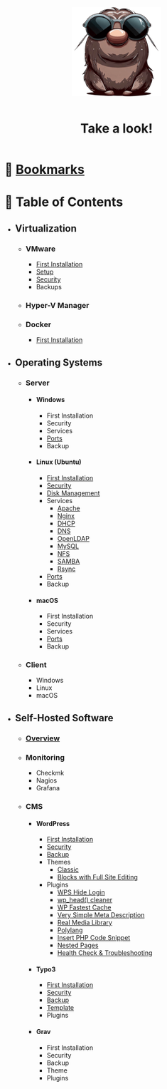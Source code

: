 <div style="display:flex; flex-direction:column; gap: 1rem; align-items:center; justify-content:center;">
    <img src="./icons/avatar.png" alt="logo" width="200" height="auto" />
    <h1>Take a look!</h1>
</div>

# :pushpin: [Bookmarks](BOOKMARKS.md)

# :card_index: Table of Contents

- ## Virtualization
    - ### VMware
        - [First Installation](vmware/INSTALLATION.md)
        - [Setup](vmware/SETUP.md)
        - [Security](vmware/SECURITY.md)
        - Backups
    - ### Hyper-V Manager
    - ### Docker
        - [First Installation](docker/OVERVIEW.md)

- ## Operating Systems
    - ### Server
        - #### Windows
            - First Installation
            - Security
            - Services
            - [Ports](server_windows/PORTS.md)
            - Backup
        - #### Linux (Ubuntu)
            - [First Installation](server_linux/INSTALLATION.md)
            - [Security](server_linux/SECURITY.md)
            - [Disk Management](server_linux/DISK.md)
            - Services
                - [Apache](server_linux/APACHE.md)
                - [Nginx](server_linux/NGINX.md)
                - [DHCP](server_linux/DHCP.md)
                - [DNS](server_linux/DNS.md)
                - [OpenLDAP](server_linux/LDAP.md)
                - [MySQL](server_linux/MYSQL.md)
                - [NFS](server_linux/NFS.md)
                - [SAMBA](server_linux/SAMBA.md)
                - [Rsync](server_linux/RSYNC.md)
            - [Ports](server_linux/PORTS.md)
            - Backup
        - #### macOS
            - First Installation
            - Security
            - Services
            - [Ports](client_macos/PORTS.md)
            - Backup
    - ### Client
        - Windows
        - Linux
        - macOS

- ## Self-Hosted Software
    - ### [Overview](selfhosted/OVERVIEW.md)
    - ### Monitoring
        - Checkmk
        - Nagios
        - Grafana
    - ### CMS
        - #### WordPress
            - [First Installation](wordpress/INSTALLATION.md)
            - [Security](wordpress/SECURITY.md)
            - [Backup](wordpress/BACKUP.md)
            - Themes
                - [Classic](wordpress/THEME_CLASSIC.md)
                - [Blocks with Full Site Editing](wordpress/THEME_BLOCK.md)
            - Plugins
                - [WPS Hide Login](https://de.wordpress.org/plugins/wps-hide-login/)
                - [wp_head() cleaner](https://de.wordpress.org/plugins/wp-head-cleaner/)
                - [WP Fastest Cache](https://de.wordpress.org/plugins/wp-fastest-cache/)
                - [Very Simple Meta Description](https://wordpress.org/plugins/very-simple-meta-description/)
                - [Real Media Library](https://de.wordpress.org/plugins/real-media-library-lite/)
                - [Polylang](https://de.wordpress.org/plugins/polylang/)
                - [Insert PHP Code Snippet](https://de.wordpress.org/plugins/insert-php-code-snippet/)
                - [Nested Pages](https://de.wordpress.org/plugins/wp-nested-pages/)
                - [Health Check & Troubleshooting](https://wordpress.org/plugins/health-check/)
        - #### Typo3
            - [First Installation](typo3/INSTALLATION.md)
            - [Security](typo3/SECURITY.md)
            - [Backup](typo3/BACKUP.md)
            - [Template](typo3/TEMPLATE.md)
            - Plugins
        - #### Grav
            - First Installation
            - Security
            - Backup
            - Theme
            - Plugins
